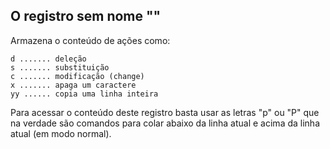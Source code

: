 O registro sem nome ""
----------------------

Armazena o conteúdo de ações como:
```
d ....... deleção
s ....... substituição
c ....... modificação (change)
x ....... apaga um caractere
yy ...... copia uma linha inteira
```
Para acessar o conteúdo deste registro basta usar as letras
"p" ou "P" que na verdade são comandos para
colar abaixo da linha atual e acima da linha atual (em modo normal).

